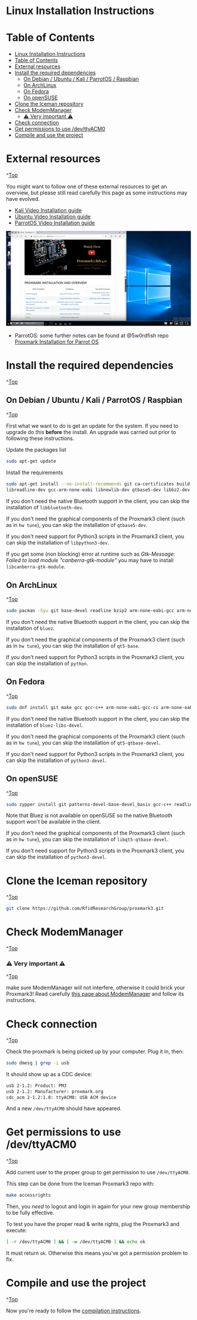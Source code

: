 <a id="Top"></a>

# Linux Installation Instructions

# Table of Contents
- [Linux Installation Instructions](#linux-installation-instructions)
- [Table of Contents](#table-of-contents)
- [External resources](#external-resources)
- [Install the required dependencies](#install-the-required-dependencies)
  - [On Debian / Ubuntu / Kali / ParrotOS / Raspbian](#on-debian--ubuntu--kali--parrotos--raspbian)
  - [On ArchLinux](#on-archlinux)
  - [On Fedora](#on-fedora)
  - [On openSUSE](#on-opensuse)
- [Clone the Iceman repository](#clone-the-iceman-repository)
- [Check ModemManager](#check-modemmanager)
    - [⚠️ Very important ⚠️](#️-very-important-️)
- [Check connection](#check-connection)
- [Get permissions to use /dev/ttyACM0](#get-permissions-to-use-devttyacm0)
- [Compile and use the project](#compile-and-use-the-project)



# External resources
^[Top](#top)

You might want to follow one of these external resources to get an overview, but please still read carefully this page as some instructions may have evolved.

* [Kali Video Installation guide](https://youtu.be/t5eBPS6lV3E "Kali Linux Installation Tutorial")
* [Ubuntu Video Installation guide](https://youtu.be/DThmkH8CdMo "Ubuntu Installation Tutorial")
* [ParrotOS Video Installation guide](https://youtu.be/Wl9AsrU4igo "ParrotOS Installation Tutorial")

![Linux Installation Video Screenshot](https://github.com/5w0rdfish/Proxmark3-RDV4-ParrotOS/blob/master/screenshot-www.youtube.com-2019.03.17-20-44-33.png)

* ParrotOS: some further notes can be found at @5w0rdfish repo [Proxmark Installation for Parrot OS](https://github.com/5w0rdfish/Proxmark3-RDV4-ParrotOS)


# Install the required dependencies
^[Top](#top)

## On Debian / Ubuntu / Kali / ParrotOS / Raspbian
^[Top](#top)

First what we want to do is get an update for the system. If you need to upgrade do this **before** the install. An upgrade was carried out prior to following these instructions. 

Update the packages list
```sh
sudo apt-get update
``` 
Install the requirements

```sh
sudo apt-get install --no-install-recommends git ca-certificates build-essential pkg-config \
libreadline-dev gcc-arm-none-eabi libnewlib-dev qtbase5-dev libbz2-dev liblz4-dev libbluetooth-dev libpython3-dev libssl-dev
```

If you don't need the native Bluetooth support in the client, you can skip the installation of `libbluetooth-dev`.

If you don't need the graphical components of the Proxmark3 client (such as in `hw tune`), you can skip the installation of `qtbase5-dev`.

If you don't need support for Python3 scripts in the Proxmark3 client, you can skip the installation of `libpython3-dev`.

If you get some (non blocking) error at runtime such as _Gtk-Message: Failed to load module "canberra-gtk-module"_ you may have to install `libcanberra-gtk-module`.

## On ArchLinux
^[Top](#top)

```sh
sudo pacman -Syu git base-devel readline bzip2 arm-none-eabi-gcc arm-none-eabi-newlib qt5-base bluez python --needed
```

If you don't need the native Bluetooth support in the client, you can skip the installation of `bluez`.

If you don't need the graphical components of the Proxmark3 client (such as in `hw tune`), you can skip the installation of `qt5-base`.

If you don't need support for Python3 scripts in the Proxmark3 client, you can skip the installation of `python`.

## On Fedora
^[Top](#top)

```sh
sudo dnf install git make gcc gcc-c++ arm-none-eabi-gcc-cs arm-none-eabi-newlib readline-devel bzip2-devel qt5-qtbase-devel bluez-libs-devel python3-devel libatomic openssl-devel
```

If you don't need the native Bluetooth support in the client, you can skip the installation of `bluez-libs-devel`.

If you don't need the graphical components of the Proxmark3 client (such as in `hw tune`), you can skip the installation of `qt5-qtbase-devel`.

If you don't need support for Python3 scripts in the Proxmark3 client, you can skip the installation of `python3-devel`.

## On openSUSE
^[Top](#top)

```sh
sudo zypper install git patterns-devel-base-devel_basis gcc-c++ readline-devel libbz2-devel liblz4-devel cross-arm-none-gcc9 cross-arm-none-newlib-devel python3-devel libqt5-qtbase-devel libopenssl-devel
```

Note that Bluez is not available on openSUSE so the native Bluetooth support won't be available in the client.

If you don't need the graphical components of the Proxmark3 client (such as in `hw tune`), you can skip the installation of `libqt5-qtbase-devel`.

If you don't need support for Python3 scripts in the Proxmark3 client, you can skip the installation of `python3-devel`.

# Clone the Iceman repository
^[Top](#top)

```sh
git clone https://github.com/RfidResearchGroup/proxmark3.git
```

# Check ModemManager
^[Top](#top)

### ⚠️ Very important ⚠️
^[Top](#top)

make sure ModemManager will not interfere, otherwise it could brick your Proxmark3!
Read carefully [this page about ModemManager](ModemManager-Must-Be-Discarded.md) and follow its instructions.

# Check connection
^[Top](#top)

Check the proxmark is being picked up by your computer. Plug it in, then:

```sh
sudo dmesg | grep -i usb
```
It should show up as a CDC device:
```
usb 2-1.2: Product: PM3
usb 2-1.2: Manufacturer: proxmark.org
cdc_acm 2-1.2:1.0: ttyACM0: USB ACM device
```
And a new `/dev/ttyACM0` should have appeared.

# Get permissions to use /dev/ttyACM0
^[Top](#top)

Add current user to the proper group to get permission to use `/dev/ttyACM0`.

This step can be done from the Iceman Proxmark3 repo with:

```sh
make accessrights
```

Then, you *need* to logout and login in again for your new group membership to be fully effective.

To test you have the proper read & write rights, plug the Proxmark3 and execute:
```sh
[ -r /dev/ttyACM0 ] && [ -w /dev/ttyACM0 ] && echo ok
```
It must return `ok`. Otherwise this means you've got a permission problem to fix.

# Compile and use the project
^[Top](#top)

Now you're ready to follow the [compilation instructions](/doc/md/Use_of_Proxmark/0_Compilation-Instructions.md).
